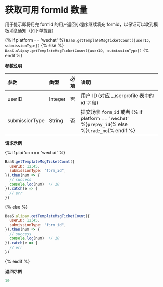<!-- ex_nonav -->

# 获取可用 formId 数量

用于提示即将用完 formid 的用户返回小程序继续填充 formid，以保证可以收到模板消息通知（如下单提醒）

{% if platform == 'wechat' %}
`BaaS.getTemplateMsgTicketCount({userID, submissionType})`
{% else %}
`BaaS.alipay.getTemplateMsgTicketCount({userID, submissionType})`
{% endif %}


**参数说明**

| 参数            | 类型   | 必填  | 说明 |
| :-------------- | :----- | :--- | :-- |
| userID  | Integer | 否   | 用户 ID (对应 _userprofile 表中的 id 字段)  |
| submissionType | String | 否   | 提交场景 `form_id` 或者 {% if platform == 'wechat' %}`prepay_id`{% else %}`trade_no`{% endif %}|


**请求示例**


{% if platform == 'wechat' %}
```js
BaaS.getTemplateMsgTicketCount({
  userID: 12345,
  submissionType: "form_id",
}).then(num => {
  // success
  console.log(num)  // 10
}).catch(e => {
  // err
})
```
{% else %}
```js
BaaS.alipay.getTemplateMsgTicketCount({
  userID: 12345,
  submissionType: "form_id",
}).then(num => {
  // success
  console.log(num)  // 10
}).catch(e => {
  // err
})
```
{% endif %}


**返回示例**
```js
10
```
